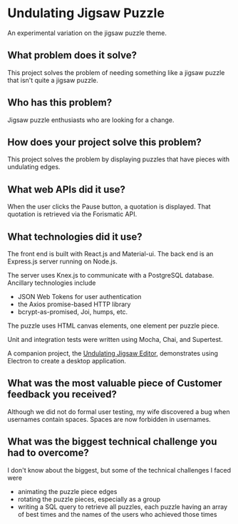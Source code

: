 # Undulating Jigsaw Puzzle

An experimental variation on the jigsaw puzzle theme.

## What problem does it solve?

This project solves the problem of needing something like a jigsaw puzzle that isn't quite a jigsaw puzzle.

## Who has this problem?

Jigsaw puzzle enthusiasts who are looking for a change.

## How does your project solve this problem?

This project solves the problem by displaying puzzles that have pieces with undulating edges.

## What web APIs did it use?

When the user clicks the Pause button, a quotation is displayed. That quotation is retrieved via the Forismatic API.

## What technologies did it use?

The front end is built with React.js and Material-ui.
The back end is an Express.js server running on Node.js.

The server uses Knex.js to communicate with a PostgreSQL database. Ancillary
technologies include
- JSON Web Tokens for user authentication
- the Axios promise-based HTTP library
- bcrypt-as-promised, Joi, humps, etc.

The puzzle uses HTML canvas elements, one element per puzzle piece.

Unit and integration tests were written using Mocha, Chai, and Supertest.

A companion project, the [Undulating Jigsaw Editor](https://github.com/thatmichaelpark/undulating-jigsaw-editor), demonstrates
using Electron to create a desktop application.

## What was the most valuable piece of Customer feedback you received?

Although we did not do formal user testing, my wife discovered a bug when usernames contain spaces. Spaces are now forbidden in usernames.

## What was the biggest technical challenge you had to overcome?

I don't know about the biggest, but some of the technical challenges I faced were
- animating the puzzle piece edges
- rotating the puzzle pieces, especially as a group
- writing a SQL query to retrieve all puzzles, each puzzle having an array of best times and the names of the users who achieved those times

